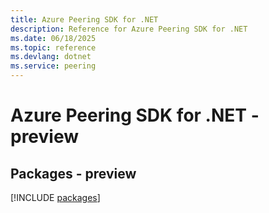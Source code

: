 ```yaml
---
title: Azure Peering SDK for .NET
description: Reference for Azure Peering SDK for .NET
ms.date: 06/18/2025
ms.topic: reference
ms.devlang: dotnet
ms.service: peering
---
```

# Azure Peering SDK for .NET - preview
## Packages - preview
[!INCLUDE [packages](peering-index.md)]